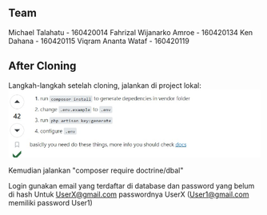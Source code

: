 ## Team
Michael Talahatu - 160420014
Fahrizal Wijanarko Amroe - 160420134
Ken Dahana - 160420115
Viqram Ananta Wataf - 160420119


## After Cloning

Langkah-langkah setelah cloning, jalankan di project lokal:
![Tutorial](Tutorial-Clone.jpeg)

Kemudian jalankan "composer require doctrine/dbal"

Login gunakan email yang terdaftar di database dan password yang belum di hash
Untuk UserX@gmail.com passwordnya UserX (User1@gmail.com memiliki password User1)
